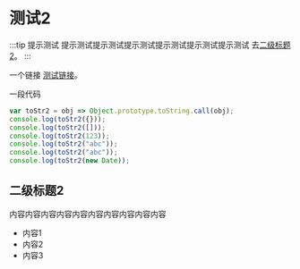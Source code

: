 # 测试2

:::tip 提示测试
提示测试提示测试提示测试提示测试提示测试提示测试 去[二级标题2](#二级标题2)。
:::

一个链接 [测试链接](https://www.google.com)。

一段代码

```javascript
var toStr2 = obj => Object.prototype.toString.call(obj);
console.log(toStr2({})); 
console.log(toStr2([])); 
console.log(toStr2(123)); 
console.log(toStr2("abc")); 
console.log(toStr2("abc")); 
console.log(toStr2(new Date));
```

## 二级标题2

内容内容内容内容内容内容内容内容内容内容

- 内容1
- 内容2
- 内容3
